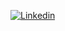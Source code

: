 [![Linkedin](https://img.shields.io/badge/przemyslawdabek-%231DA1F2.svg?style=for-the-badge&logo=Linkedin&logoColor=white)](https://www.linkedin.com/in/przemyslawdabek/)
